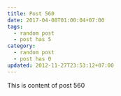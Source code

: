 ```yaml
---
title: Post 560
date: 2017-04-08T01:00:04+07:00
tags:
  - random post
  - post has 5
category:
  - random post
  - post has 0
updated: 2012-11-27T23:53:12+07:00
---
```

This is content of post 560